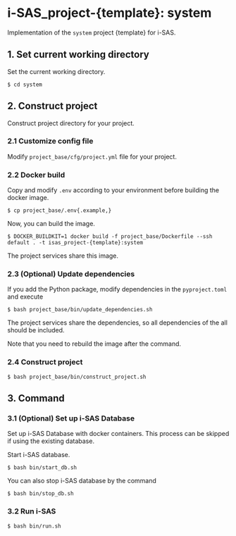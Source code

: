 # i-SAS_project-{template}: system
Implementation of the `system` project {template} for i-SAS.

## 1. Set current working directory
Set the current working directory.
```shell
$ cd system
```

## 2. Construct project
Construct project directory for your project.

### 2.1 Customize config file
Modify `project_base/cfg/project.yml` file for your project.

### 2.2 Docker build
Copy and modify `.env` according to your environment before building the docker image.
```shell
$ cp project_base/.env{.example,}
```

Now, you can build the image.
```shell
$ DOCKER_BUILDKIT=1 docker build -f project_base/Dockerfile --ssh default . -t isas_project-{template}:system
```
The project services share this image.

### 2.3 (Optional) Update dependencies
If you add the Python package, modify dependencies in the `pyproject.toml` and execute
```shell
$ bash project_base/bin/update_dependencies.sh
```
The project services share the dependencies, so all dependencies of the all should be included.

Note that you need to rebuild the image after the command.

### 2.4 Construct project
```shell
$ bash project_base/bin/construct_project.sh
```

## 3. Command

### 3.1 (Optional) Set up i-SAS Database
Set up i-SAS Database with docker containers.
This process can be skipped if using the existing database.

Start i-SAS database.
```shell
$ bash bin/start_db.sh
```

You can also stop i-SAS database by the command
```shell
$ bash bin/stop_db.sh
```

### 3.2 Run i-SAS
```shell
$ bash bin/run.sh
```
